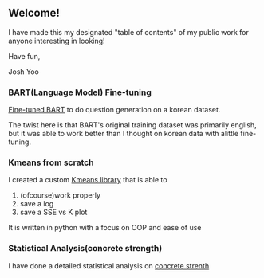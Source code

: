 ## Welcome! 

I have made this my designated "table of contents" of my public work for anyone interesting in looking!

Have fun,

Josh Yoo

### BART(Language Model) Fine-tuning
[Fine-tuned BART](https://github.com/rocktrees/CS6301.git) to do question generation on a korean dataset.

The twist here is that BART's original training dataset was primarily english, but it was able to work
better than I thought on korean data with alittle fine-tuning.

### Kmeans from scratch
I created a custom [Kmeans library](https://github.com/rocktrees/6375Assignment3.git) that is able to 

1.  (ofcourse)work properly
2.  save a log
3.  save a SSE vs K plot

It is written in python with a focus on OOP and ease of use

### Statistical Analysis(concrete strength)
I have done a detailed statistical analysis on [concrete strenth](https://github.com/rocktrees/ConcreteStrength.git)
